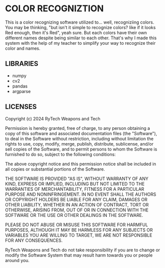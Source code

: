# COLOR RECOGNIZTION

This is a color recognizing software utilized to... well, recogniziing colors. You may be thinking, "but isn't it simple to recognize colors? like if it looks Red enough, then it's Red", yeah sure. But each colors have their own different names despite being similar to each other. That's why I made this system with the help of my teacher to simplify your way to recognize their color and names.

## LIBRARIES

- numpy
- cv2
- pandas
- argparse

## LICENSES

Copyright (c) 2024 RyTech Weapons and Tech

Permission is hereby granted, free of charge, to any person obtaining a copy of this software and associated documentation files (the "Software"), to deal in the Software without restriction, including without limitation the rights to use, copy, modify, merge, publish, distribute, sublicense, and/or sell copies of the Software, and to permit persons to whom the Software is furnished to do so, subject to the following conditions:

The above copyright notice and this permission notice shall be included in all copies or substantial portions of the Software.

THE SOFTWARE IS PROVIDED "AS IS", WITHOUT WARRANTY OF ANY KIND, EXPRESS OR IMPLIED, INCLUDING BUT NOT LIMITED TO THE WARRANTIES OF MERCHANTABILITY, FITNESS FOR A PARTICULAR PURPOSE AND NONINFRINGEMENT. IN NO EVENT SHALL THE AUTHORS OR COPYRIGHT HOLDERS BE LIABLE FOR ANY CLAIM, DAMAGES OR OTHER LIABILITY, WHETHER IN AN ACTION OF CONTRACT, TORT OR OTHERWISE, ARISING FROM, OUT OF OR IN CONNECTION WITH THE SOFTWARE OR THE USE OR OTHER DEALINGS IN THE SOFTWARE.

PLEASE DO NOT ABUSE OR MISUSE THIS SOFTWARE FOR HARMFUL PURPOSES, ALTHOUGH IT MAY BE HARMLESS FOR ANY SUBJECTS OR VARIABLES YOU ARE WILLING TO TARGET, WE ARE NOT RESPONSIBLE FOR ANY CONSEQUENCES.

RyTech Weapons and Tech do not take responsibility if you are to change or modify the Software System that may result harm towards you or people around you.